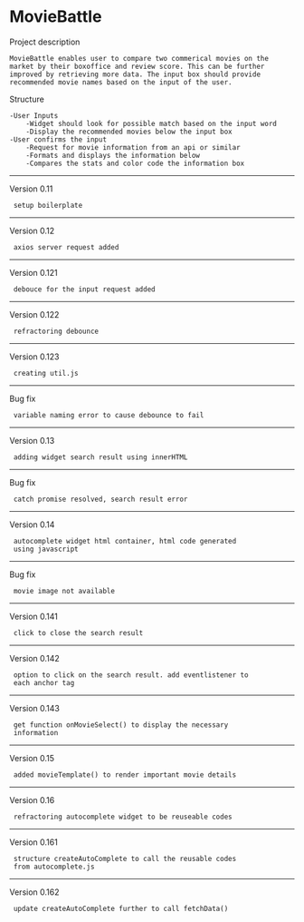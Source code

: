 # MovieBattle

Project description

    MovieBattle enables user to compare two commerical movies on the market by their boxoffice and review score. This can be further improved by retrieving more data. The input box should provide recommended movie names based on the input of the user.

Structure

    -User Inputs
        -Widget should look for possible match based on the input word
        -Display the recommended movies below the input box
    -User confirms the input
        -Request for movie information from an api or similar
        -Formats and displays the information below
        -Compares the stats and color code the information box

----------------------------------------------------------------
Version 0.11

     setup boilerplate
----------------------------------------------------------------
Version 0.12

     axios server request added
----------------------------------------------------------------
Version 0.121

     debouce for the input request added
----------------------------------------------------------------
Version 0.122

     refractoring debounce
----------------------------------------------------------------
Version 0.123

     creating util.js
----------------------------------------------------------------
Bug fix

     variable naming error to cause debounce to fail
----------------------------------------------------------------
Version 0.13

     adding widget search result using innerHTML
----------------------------------------------------------------
Bug fix

     catch promise resolved, search result error
----------------------------------------------------------------
Version 0.14

     autocomplete widget html container, html code generated
     using javascript
----------------------------------------------------------------
Bug fix

     movie image not available
----------------------------------------------------------------
Version 0.141

     click to close the search result
----------------------------------------------------------------
Version 0.142

     option to click on the search result. add eventlistener to
     each anchor tag
----------------------------------------------------------------
Version 0.143

     get function onMovieSelect() to display the necessary
     information 
----------------------------------------------------------------
Version 0.15

     added movieTemplate() to render important movie details 
----------------------------------------------------------------
Version 0.16

     refractoring autocomplete widget to be reuseable codes 
----------------------------------------------------------------
Version 0.161

     structure createAutoComplete to call the reusable codes
     from autocomplete.js 
----------------------------------------------------------------
Version 0.162

     update createAutoComplete further to call fetchData() 